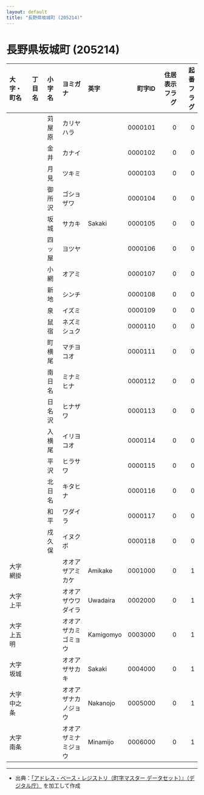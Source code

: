 ```yaml
---
layout: default
title: "長野県坂城町 (205214)"
---
```


# 長野県坂城町 (205214)

| 大字・町名 | 丁目名 | 小字名 | ヨミガナ | 英字 | 町字ID | 住居表示フラグ | 起番フラグ |
|:--------|:------|:------|:-----------------|:---------------------|--------:|----------:|--------:|
|  |  | 苅屋原 | カリヤハラ |  | 0000101 | 0 | 0 |
|  |  | 金井 | カナイ |  | 0000102 | 0 | 0 |
|  |  | 月見 | ツキミ |  | 0000103 | 0 | 0 |
|  |  | 御所沢 | ゴショザワ |  | 0000104 | 0 | 0 |
|  |  | 坂城 | サカキ | Sakaki | 0000105 | 0 | 0 |
|  |  | 四ッ屋 | ヨツヤ |  | 0000106 | 0 | 0 |
|  |  | 小網 | オアミ |  | 0000107 | 0 | 0 |
|  |  | 新地 | シンチ |  | 0000108 | 0 | 0 |
|  |  | 泉 | イズミ |  | 0000109 | 0 | 0 |
|  |  | 鼠宿 | ネズミシュク |  | 0000110 | 0 | 0 |
|  |  | 町横尾 | マチヨコオ |  | 0000111 | 0 | 0 |
|  |  | 南日名 | ミナミヒナ |  | 0000112 | 0 | 0 |
|  |  | 日名沢 | ヒナザワ |  | 0000113 | 0 | 0 |
|  |  | 入横尾 | イリヨコオ |  | 0000114 | 0 | 0 |
|  |  | 平沢 | ヒラサワ |  | 0000115 | 0 | 0 |
|  |  | 北日名 | キタヒナ |  | 0000116 | 0 | 0 |
|  |  | 和平 | ワダイラ |  | 0000117 | 0 | 0 |
|  |  | 戍久保 | イヌクボ |  | 0000118 | 0 | 0 |
| 大字網掛 |  |  | オオアザアミカケ | Amikake | 0001000 | 0 | 1 |
| 大字上平 |  |  | オオアザウワダイラ | Uwadaira | 0002000 | 0 | 1 |
| 大字上五明 |  |  | オオアザカミゴミョウ | Kamigomyo | 0003000 | 0 | 1 |
| 大字坂城 |  |  | オオアザサカキ | Sakaki | 0004000 | 0 | 1 |
| 大字中之条 |  |  | オオアザナカノジョウ | Nakanojo | 0005000 | 0 | 1 |
| 大字南条 |  |  | オオアザミナミジョウ | Minamijo | 0006000 | 0 | 1 |

---

- 出典：[「アドレス・ベース・レジストリ（町字マスター データセット）』（デジタル庁）](https://www.digital.go.jp/policies/base_registry_address/) を加工して作成